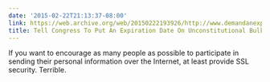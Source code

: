 ```yaml
---
date: '2015-02-22T21:13:37-08:00'
link: https://web.archive.org/web/20150222193926/http://www.demandanexpirationdate.com/
title: Tell Congress To Put An Expiration Date On Unconstitutional Bulk Surveillance
---
```


If you want to encourage as many people as possible to participate in sending their personal information over the Internet, at least provide SSL security. Terrible.
